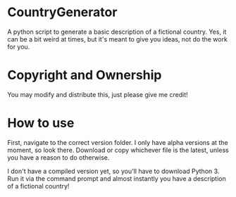 # CountryGenerator
A python script to generate a basic description of a fictional country.  Yes, it can be a bit weird at times, but it's meant to give you ideas, not do the work for you.

# Copyright and Ownership
You may modify and distribute this, just please give me credit!

# How to use
First, navigate to the correct version folder.  I only have alpha versions at the moment, so look there.  Download or copy whichever file is the latest, unless you have a reason to do otherwise.

I don't have a compiled version yet, so you'll have to download Python 3.  Run it via the command prompt and almost instantly you have a description of a fictional country!
